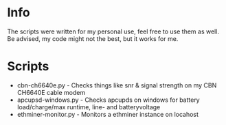# Info

The scripts were written for my personal use, feel free to use them as well. Be advised, my code might not the best, but it works for me.

# Scripts

- cbn-ch6640e.py - Checks things like snr & signal strength on my CBN CH6640E cable modem
- apcupsd-windows.py - Checks apcupds on windows for battery load/charge/max runtime, line- and batteryvoltage 
- ethminer-monitor.py - Monitors a ethminer instance on locahost
